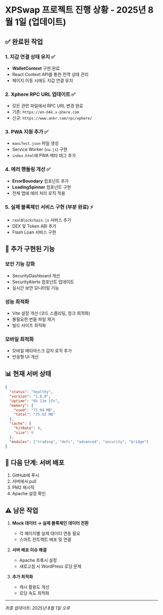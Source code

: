 # XPSwap 프로젝트 진행 상황 - 2025년 8월 1일 (업데이트)

## ✅ 완료된 작업

### 1. 지갑 연결 상태 유지 ✅
- **WalletContext** 구현 완료
- React Context API를 통한 전역 상태 관리
- 페이지 이동 시에도 지갑 연결 유지

### 2. Xphere RPC URL 업데이트 ✅
- 모든 관련 파일에서 RPC URL 변경 완료
- 기존: `https://en-bkk.x-phere.com`
- 신규: `https://www.ankr.com/rpc/xphere/`

### 3. PWA 지원 추가 ✅
- `manifest.json` 파일 생성
- Service Worker (`sw.js`) 구현
- `index.html`에 PWA 메타 태그 추가

### 4. 에러 핸들링 개선 ✅
- **ErrorBoundary** 컴포넌트 추가
- **LoadingSpinner** 컴포넌트 구현
- 전체 앱에 에러 처리 로직 적용

### 5. 실제 블록체인 서비스 구현 (부분 완료) ⚡
- `realBlockchain.js` 서비스 추가
- DEX 및 Token ABI 추가
- Flash Loan 서비스 구현

## 🔧 추가 구현된 기능

### 보안 기능 강화
- SecurityDashboard 개선
- SecurityAlerts 컴포넌트 업데이트
- 실시간 보안 모니터링 기능

### 성능 최적화
- Vite 설정 개선 (코드 스플리팅, 청크 최적화)
- 불필요한 번들 파일 제거
- 빌드 사이즈 최적화

### 모바일 최적화
- 모바일 메타마스크 감지 로직 추가
- 반응형 UI 개선

## 📊 현재 서버 상태

```json
{
  "status": "healthy",
  "version": "1.0.0",
  "uptime": "8h 11m 37s",
  "memory": {
    "used": "72.94 MB",
    "total": "75.62 MB"
  },
  "cache": {
    "hitRate": 0,
    "size": 0
  },
  "modules": ["trading", "defi", "advanced", "security", "bridge"]
}
```

## 🚀 다음 단계: 서버 배포

1. GitHub에 푸시
2. 서버에서 pull
3. PM2 재시작
4. Apache 설정 확인

## ⚠️ 남은 작업

1. **Mock 데이터 → 실제 블록체인 데이터 전환**
   - 각 페이지별 실제 데이터 연동 필요
   - 스마트 컨트랙트 배포 및 연결

2. **서버 배포 이슈 해결**
   - Apache 프록시 설정
   - 새로고침 시 WordPress 로딩 문제

3. **추가 최적화**
   - 캐시 활용도 개선
   - 로딩 속도 최적화

---

*최종 업데이트: 2025년 8월 1일 오후*
